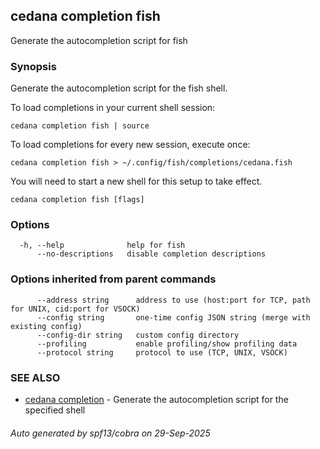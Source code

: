 ## cedana completion fish

Generate the autocompletion script for fish

### Synopsis

Generate the autocompletion script for the fish shell.

To load completions in your current shell session:

	cedana completion fish | source

To load completions for every new session, execute once:

	cedana completion fish > ~/.config/fish/completions/cedana.fish

You will need to start a new shell for this setup to take effect.


```
cedana completion fish [flags]
```

### Options

```
  -h, --help              help for fish
      --no-descriptions   disable completion descriptions
```

### Options inherited from parent commands

```
      --address string      address to use (host:port for TCP, path for UNIX, cid:port for VSOCK)
      --config string       one-time config JSON string (merge with existing config)
      --config-dir string   custom config directory
      --profiling           enable profiling/show profiling data
      --protocol string     protocol to use (TCP, UNIX, VSOCK)
```

### SEE ALSO

* [cedana completion](cedana_completion.md)	 - Generate the autocompletion script for the specified shell

###### Auto generated by spf13/cobra on 29-Sep-2025

